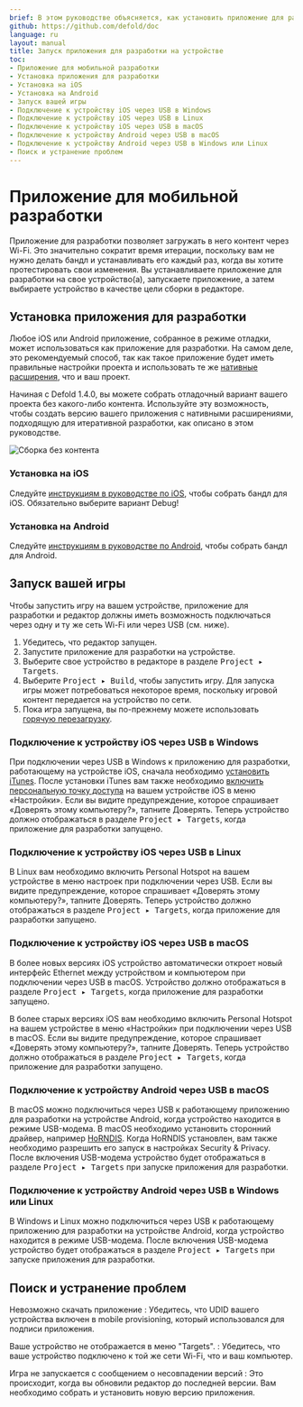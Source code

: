 ```yaml
---
brief: В этом руководстве объясняется, как установить приложение для разработки на ваше устройство для итеративной разработки на нем.
github: https://github.com/defold/doc
language: ru
layout: manual
title: Запуск приложения для разработки на устройстве
toc:
- Приложение для мобильной разработки
- Установка приложения для разработки
- Установка на iOS
- Установка на Android
- Запуск вашей игры
- Подключение к устройству iOS через USB в Windows
- Подключение к устройству iOS через USB в Linux
- Подключение к устройству iOS через USB в macOS
- Подключение к устройству Android через USB в macOS
- Подключение к устройству Android через USB в Windows или Linux
- Поиск и устранение проблем
---
```


# Приложение для мобильной разработки

Приложение для разработки позволяет загружать в него контент через Wi-Fi. Это значительно сократит время итерации, поскольку вам не нужно делать бандл и устанавливать его каждый раз, когда вы хотите протестировать свои изменения. Вы устанавливаете приложение для разработки на свое устройство(а), запускаете приложение, а затем выбираете устройство в качестве цели сборки в редакторе. 

## Установка приложения для разработки

Любое iOS или Android приложение, собранное в режиме отладки, может использоваться как приложение для разработки. На самом деле, это рекомендуемый способ, так как такое приложение будет иметь правильные настройки проекта и использовать те же [нативные расширения](/ru/manuals/extensions/), что и ваш проект.

Начиная с Defold 1.4.0, вы можете собрать отладочный вариант вашего проекта без какого-либо контента. Используйте эту возможность, чтобы создать версию вашего приложения с нативными расширениями, подходящую для итеративной разработки, как описано в этом руководстве.

![Сборка без контента](/manuals/images/dev-app/contentless-bundle.png)

### Установка на iOS 

Следуйте [инструкциям в руководстве по iOS](/manuals/ios/#creating-an-ios-application-bundle), чтобы собрать бандл для iOS. Обязательно выберите вариант Debug!

### Установка на Android

Следуйте [инструкциям в руководстве по Android](https://defold.com/ru/manuals/android/#creating-an-android-application-bundle), чтобы собрать бандл для Android.

## Запуск вашей игры

Чтобы запустить игру на вашем устройстве, приложение для разработки и редактор должны иметь возможность подключаться через одну и ту же сеть Wi-Fi или через USB (см. ниже). 

1. Убедитесь, что редактор запущен.
2. Запустите приложение для разработки на устройстве.
3. Выберите свое устройство в редакторе в разделе <kbd>Project ▸ Targets</kbd>.
4. Выберите <kbd>Project ▸ Build</kbd>, чтобы запустить игру. Для запуска игры может потребоваться некоторое время, поскольку игровой контент передается на устройство по сети.
5. Пока игра запущена, вы по-прежнему можете использовать [горячую перезагрузку](/ru/manuals/hot-reload/).

### Подключение к устройству iOS через USB в Windows

При подключении через USB в Windows к приложению для разработки, работающему на устройстве iOS, сначала необходимо [установить iTunes](https://www.apple.com/lae/itunes/download/). После установки iTunes вам также необходимо [включить персональную точку доступа](https://support.apple.com/en-us/HT204023) на вашем устройстве iOS в меню «Настройки». Если вы видите предупреждение, которое спрашивает «Доверять этому компьютеру?», тапните Доверять. Теперь устройство должно отображаться в разделе <kbd>Project ▸ Targets</kbd>, когда приложение для разработки запущено. 

### Подключение к устройству iOS через USB в Linux

В Linux вам необходимо включить Personal Hotspot на вашем устройстве в меню настроек при подключении через USB. Если вы видите предупреждение, которое спрашивает «Доверять этому компьютеру?», тапните Доверять. Теперь устройство должно отображаться в разделе <kbd>Project ▸ Targets</kbd>, когда приложение для разработки запущено. 

### Подключение к устройству iOS через USB в macOS

В более новых версиях iOS устройство автоматически откроет новый интерфейс Ethernet между устройством и компьютером при подключении через USB в macOS. Устройство должно отображаться в разделе <kbd>Project ▸ Targets</kbd>, когда приложение для разработки запущено.

В более старых версиях iOS вам необходимо включить Personal Hotspot на вашем устройстве в меню «Настройки» при подключении через USB в macOS. Если вы видите предупреждение, которое спрашивает «Доверять этому компьютеру?», тапните Доверять. Теперь устройство должно отображаться в разделе <kbd>Project ▸ Targets</kbd>, когда приложение для разработки запущено. 

### Подключение к устройству Android через USB в macOS

В macOS можно подключиться через USB к работающему приложению для разработки на устройстве Android, когда устройство находится в режиме USB-модема. В macOS необходимо установить сторонний драйвер, например [HoRNDIS](https://joshuawise.com/horndis#available_versions). Когда HoRNDIS установлен, вам также необходимо разрешить его запуск в настройках Security & Privacy. После включения USB-модема устройство будет отображаться в разделе <kbd>Project ▸ Targets</kbd> при запуске приложения для разработки. 

### Подключение к устройству Android через USB в Windows или Linux

В Windows и Linux можно подключиться через USB к работающему приложению для разработки на устройстве Android, когда устройство находится в режиме USB-модема. После включения USB-модема устройство будет отображаться в разделе <kbd>Project ▸ Targets</kbd> при запуске приложения для разработки. 

## Поиск и устранение проблем

Невозможно скачать приложение
: Убедитесь, что UDID вашего устройства включен в mobile provisioning, который использовался для подписи приложения. 

Ваше устройство не отображается в меню "Targets".
: Убедитесь, что ваше устройство подключено к той же сети Wi-Fi, что и ваш компьютер. 

Игра не запускается с сообщением о несовпадении версий
: Это происходит, когда вы обновили редактор до последней версии. Вам необходимо собрать и установить новую версию приложения.